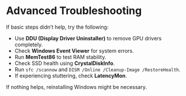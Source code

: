 # Advanced Troubleshooting
If basic steps didn’t help, try the following:

- Use **DDU (Display Driver Uninstaller)** to remove GPU drivers completely.
- Check **Windows Event Viewer** for system errors.
- Run **MemTest86** to test RAM stability.
- Check SSD health using **CrystalDiskInfo**.
- Run `sfc /scannow` and `DISM /Online /Cleanup-Image /RestoreHealth`.
- If experiencing stuttering, check **LatencyMon**.

If nothing helps, reinstalling Windows might be necessary.
